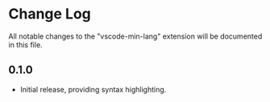 # Change Log

All notable changes to the "vscode-min-lang" extension will be documented in this file.

## 0.1.0

- Initial release, providing syntax highlighting.
